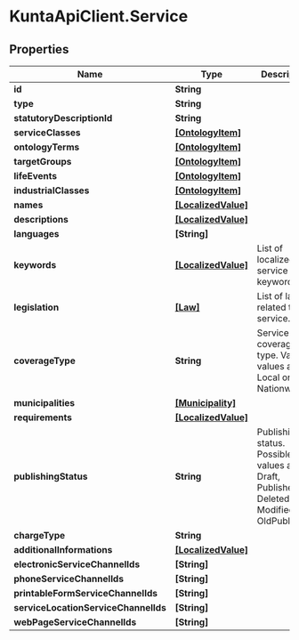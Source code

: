 # KuntaApiClient.Service

## Properties
Name | Type | Description | Notes
------------ | ------------- | ------------- | -------------
**id** | **String** |  | [optional] 
**type** | **String** |  | [optional] 
**statutoryDescriptionId** | **String** |  | [optional] 
**serviceClasses** | [**[OntologyItem]**](OntologyItem.md) |  | [optional] 
**ontologyTerms** | [**[OntologyItem]**](OntologyItem.md) |  | [optional] 
**targetGroups** | [**[OntologyItem]**](OntologyItem.md) |  | [optional] 
**lifeEvents** | [**[OntologyItem]**](OntologyItem.md) |  | [optional] 
**industrialClasses** | [**[OntologyItem]**](OntologyItem.md) |  | [optional] 
**names** | [**[LocalizedValue]**](LocalizedValue.md) |  | [optional] 
**descriptions** | [**[LocalizedValue]**](LocalizedValue.md) |  | [optional] 
**languages** | **[String]** |  | [optional] 
**keywords** | [**[LocalizedValue]**](LocalizedValue.md) | List of localized service keywords. | [optional] 
**legislation** | [**[Law]**](Law.md) | List of laws related to the service. | [optional] 
**coverageType** | **String** | Service coverage type. Valid values are: Local or Nationwide. | [optional] 
**municipalities** | [**[Municipality]**](Municipality.md) |  | [optional] 
**requirements** | [**[LocalizedValue]**](LocalizedValue.md) |  | [optional] 
**publishingStatus** | **String** | Publishing status. Possible values are: Draft, Published, Deleted, Modified or OldPublished. | [optional] 
**chargeType** | **String** |  | [optional] 
**additionalInformations** | [**[LocalizedValue]**](LocalizedValue.md) |  | [optional] 
**electronicServiceChannelIds** | **[String]** |  | [optional] 
**phoneServiceChannelIds** | **[String]** |  | [optional] 
**printableFormServiceChannelIds** | **[String]** |  | [optional] 
**serviceLocationServiceChannelIds** | **[String]** |  | [optional] 
**webPageServiceChannelIds** | **[String]** |  | [optional] 


